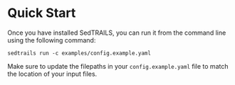 # Quick Start

Once you have installed SedTRAILS, you can run it from the command line using the following command:

```
sedtrails run -c examples/config.example.yaml
```

Make sure to update the filepaths in your ``config.example.yaml`` file to match the location of your input files.

